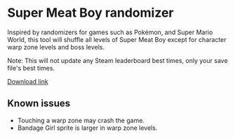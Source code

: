 # Super Meat Boy randomizer
Inspired by randomizers for games such as Pokémon, and Super Mario World, this tool will shuffle all levels of Super Meat Boy except for character warp zone levels and boss levels.

Note: This will not update any Steam leaderboard best times, only your save file's best times. 

[Download link](https://github.com/negative-seven/smb-randomizer/releases)

## Known issues
* Touching a warp zone may crash the game.
* Bandage Girl sprite is larger in warp zone levels.
